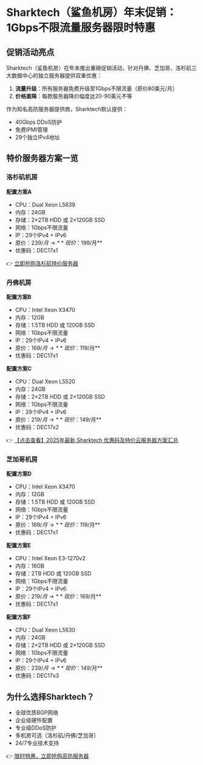 # Sharktech（鲨鱼机房）年末促销：1Gbps不限流量服务器限时特惠

## 促销活动亮点

Sharktech（鲨鱼机房）在年末推出重磅促销活动，针对丹佛、芝加哥、洛杉矶三大数据中心的独立服务器提供双重优惠：

1. **流量升级**：所有服务器免费升级至1Gbps不限流量（原价80美元/月）
2. **价格直降**：每款服务器降价幅度达20-90美元不等

作为知名高防服务器提供商，Sharktech默认提供：
- 40Gbps DDoS防护
- 免费IPMI管理
- 29个独立IPv4地址

## 特价服务器方案一览

### 洛杉矶机房
**配置方案A**  
- CPU：Dual Xeon L5639  
- 内存：24GB  
- 存储：2×2TB HDD 或 2×120GB SSD  
- 网络：1Gbps不限流量  
- IP：29个IPv4 + IPv6  
- 原价：$239/月 → **现价：$199/月**  
- 优惠码：DEC17x1  

👉 [立即抢购洛杉矶特价服务器](https://bit.ly/Sharktech)

### 丹佛机房
**配置方案B**  
- CPU：Intel Xeon X3470  
- 内存：12GB  
- 存储：1.5TB HDD 或 120GB SSD  
- 网络：1Gbps不限流量  
- IP：29个IPv4 + IPv6  
- 原价：$169/月 → **现价：$119/月**  
- 优惠码：DEC17x1  

**配置方案C**  
- CPU：Dual Xeon L5520  
- 内存：24GB  
- 存储：2×2TB HDD 或 2×120GB SSD  
- 网络：1Gbps不限流量  
- IP：29个IPv4 + IPv6  
- 原价：$219/月 → **现价：$149/月**  
- 优惠码：DEC17x2  

👉 [【点击查看】2025年最新 Sharktech 优惠码及特价云服务器方案汇总](https://bit.ly/Sharktech)

### 芝加哥机房
**配置方案D**  
- CPU：Intel Xeon X3470  
- 内存：12GB  
- 存储：1.5TB HDD 或 120GB SSD  
- 网络：1Gbps不限流量  
- IP：29个IPv4 + IPv6  
- 原价：$169/月 → **现价：$119/月**  
- 优惠码：DEC17x1  

**配置方案E**  
- CPU：Intel Xeon E3-1270v2  
- 内存：16GB  
- 存储：2TB HDD 或 120GB SSD  
- 网络：1Gbps不限流量  
- IP：29个IPv4 + IPv6  
- 原价：$219/月 → **现价：$169/月**  
- 优惠码：DEC17x1  

**配置方案F**  
- CPU：Dual Xeon L5630  
- 内存：24GB  
- 存储：2×2TB HDD 或 2×120GB SSD  
- 网络：1Gbps不限流量  
- IP：29个IPv4 + IPv6  
- 原价：$239/月 → **现价：$149/月**  
- 优惠码：DEC17x3  

## 为什么选择Sharktech？
- 全球优质BGP网络
- 企业级硬件配置
- 专业级DDoS防护
- 多机房可选（洛杉矶/丹佛/芝加哥）
- 24/7专业技术支持

👉 [限时特惠，立即抢购高防服务器](https://bit.ly/Sharktech)